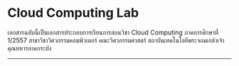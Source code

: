 # Cloud Computing Lab

เอกสารฉบับนี้เป็นเอกสารประกอบการเรียนการสอนวิชา Cloud Computing ภาคการศึกษาที่ 1/2557 สาขาวิชาวิศวกรรมคอมพิวเตอร์ คณะวิศวกรรมศาสตร์ สถาบันเทคโนโลยีพระจอมเกล้าเจ้าคุณทหารลาดกระบัง

---------------------
